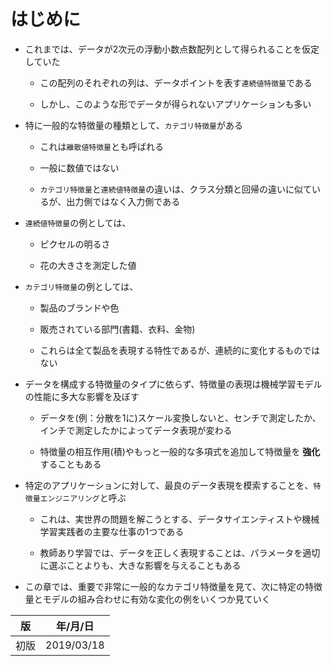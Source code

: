 はじめに
=======

* これまでは、データが2次元の浮動小数点数配列として得られることを仮定していた

  * この配列のそれぞれの列は、データポイントを表す`連続値特徴量`である

  * しかし、このような形でデータが得られないアプリケーションも多い

* 特に一般的な特徴量の種類として、`カテゴリ特徴量`がある

  * これは`離散値特徴量`とも呼ばれる

  * 一般に数値ではない

  * `カテゴリ特徴量`と`連続値特徴量`の違いは、クラス分類と回帰の違いに似ているが、出力側ではなく入力側である

* `連続値特徴量`の例としては、

  * ピクセルの明るさ

  * 花の大きさを測定した値

* `カテゴリ特徴量`の例としては、

  * 製品のブランドや色

  * 販売されている部門(書籍、衣料、金物)

  * これらは全て製品を表現する特性であるが、連続的に変化するものではない

* データを構成する特徴量のタイプに依らず、特徴量の表現は機械学習モデルの性能に多大な影響を及ぼす

  * データを(例：分散を1に)スケール変換しないと、センチで測定したか、インチで測定したかによってデータ表現が変わる

  * 特徴量の相互作用(積)やもっと一般的な多項式を追加して特徴量を **強化** することもある

* 特定のアプリケーションに対して、最良のデータ表現を模索することを、`特徴量エンジニアリング`と呼ぶ

  * これは、実世界の問題を解こうとする、データサイエンティストや機械学習実践者の主要な仕事の1つである

  * 教師あり学習では、データを正しく表現することは、パラメータを適切に選ぶことよりも、大きな影響を与えることもある

* この章では、重要で非常に一般的なカテゴリ特徴量を見て、次に特定の特徴量とモデルの組み合わせに有効な変化の例をいくつか見ていく


|  版  |   年/月/日   |
|-----|-----------------|
|初版|2019/03/18|
